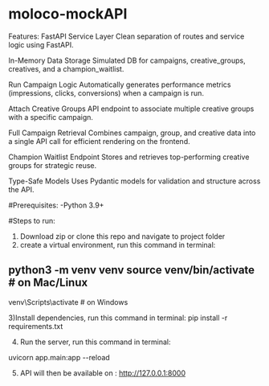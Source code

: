 # moloco-mockAPI
Features:
FastAPI Service Layer
Clean separation of routes and service logic using FastAPI.

In-Memory Data Storage
Simulated DB for campaigns, creative_groups, creatives, and a champion_waitlist.

Run Campaign Logic
Automatically generates performance metrics (impressions, clicks, conversions) when a campaign is run.

Attach Creative Groups
API endpoint to associate multiple creative groups with a specific campaign.

Full Campaign Retrieval
Combines campaign, group, and creative data into a single API call for efficient rendering on the frontend.

Champion Waitlist Endpoint
Stores and retrieves top-performing creative groups for strategic reuse.

Type-Safe Models
Uses Pydantic models for validation and structure across the API.


#Prerequisites:
-Python 3.9+

#Steps to run:
1) Download zip or clone this repo and navigate to project folder
2) create a virtual environment, run this command in terminal:
 
python3 -m venv venv
source venv/bin/activate  # on Mac/Linux
----
venv\Scripts\activate     # on Windows

3)Install dependencies, run this command in terminal: 
pip install -r requirements.txt

4) Run the server, run this command in terminal:

uvicorn app.main:app --reload

5) API will then be available on : http://127.0.0.1:8000

